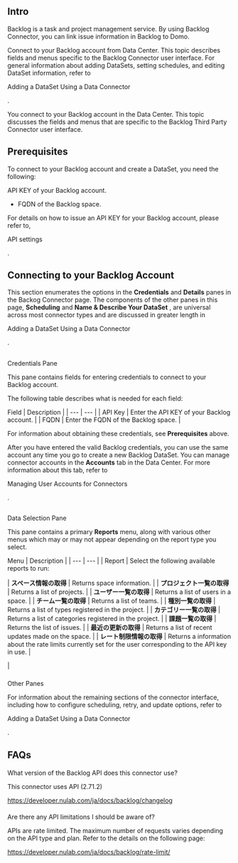 

Intro
-------

Backlog is a task and project management service. By using Backlog Connector, you can link issue information in Backlog to Domo.

Connect to your Backlog account from Data Center. This topic describes fields and menus specific to the Backlog Connector user interface. For general information about adding DataSets, setting schedules, and editing DataSet information, refer to

Adding a DataSet Using a Data Connector

.

You connect to your Backlog account in the Data Center. This topic discusses the fields and menus that are specific to the Backlog Third Party Connector user interface.


 Prerequisites
---------------

To connect to your Backlog account and create a DataSet, you need the following:

 API KEY of your Backlog account.
* FQDN of the Backlog space.

For details on how to issue an API KEY for your Backlog account, please refer to,

API settings

.


 Connecting to your Backlog Account
------------------------------------

This section enumerates the options in the
 **Credentials**
 and
 **Details**
 panes in the Backog Connector page. The components of the other panes in this page,
 **Scheduling**
 and
 **Name & Describe Your DataSet**
 , are universal across most connector types and are discussed in greater length in

Adding a DataSet Using a Data Connector

.

##
 Credentials Pane

This pane contains fields for entering credentials to connect to your Backlog account.


 The following table describes what is needed for each field:


 Field
  |
 Description
  |
| --- | --- |
|
 API Key
  |
 Enter the API KEY of your Backlog account.
  |
|
 FQDN
  |
 Enter the FQDN of the Backlog space.
  |

For information about obtaining these credentials, see
 **Prerequisites**
 above.


 After you have entered the valid Backlog credentials, you can use the same account any time you go to create a new Backlog DataSet. You can manage connector accounts in the
 **Accounts**
 tab in the Data Center. For more information about this tab, refer to

Managing User Accounts for Connectors

.

##
 Data Selection Pane

This pane contains a primary
 **Reports**
 menu, along with various other menus which may or may not appear depending on the report type you select.


 Menu
  |
 Description
  |
| --- | --- |
|
 Report
  |
 Select the following available reports to run:


| **スペース情報の取得**  |
 Returns space information.
  |
| **プロジェクト一覧の取得**  |
 Returns a list of projects.
  |
| **ユーザー一覧の取得**  |
 Returns a list of users in a space.
  |
| **チーム一覧の取得**  |
 Returns a list of teams.
  |
| **種別一覧の取得**  |
 Returns a list of types registered in the project.
  |
| **カテゴリー一覧の取得**  |
 Returns a list of categories registered in the project.
  |
| **課題一覧の取得**  |
 Returns the list of issues.
  |
| **最近の更新の取得**  |
 Returns a list of recent updates made on the space.
  |
| **レート制限情報の取得**  |
 Returns a information about the rate limits currently set for the user corresponding to the API key in use.
  |

|


###
 Other Panes

For information about the remaining sections of the connector interface, including how to configure scheduling, retry, and update options, refer to

Adding a DataSet Using a Data Connector

.


 FAQs
------


####
 What version of the Backlog API does this connector use?

This connector uses API (2.71.2)

https://developer.nulab.com/ja/docs/backlog/changelog


####
 Are there any API limitations I should be aware of?

APIs are rate limited. The maximum number of requests varies depending on the API type and plan. Refer to the details on the following page:

https://developer.nulab.com/ja/docs/backlog/rate-limit/



